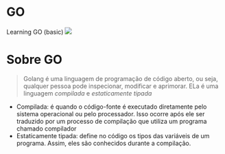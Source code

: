 # GO
Learning GO (basic)
<img src="/assets/climb.png">

# Sobre GO

> Golang é uma linguagem de programação de código aberto, ou seja, qualquer pessoa pode inspecionar, modificar e aprimorar. ELa é uma linguagem *compilada* e *estaticamente tipada*
  * Compilada: é quando o código-fonte é executado diretamente pelo sistema operacional ou pelo processador. Isso ocorre após ele ser traduzido por um processo de compilação que utiliza um programa chamado compilador
  * Estaticamente tipada: define no código os tipos das variáveis de um programa. Assim, eles são conhecidos durante a compilação.
